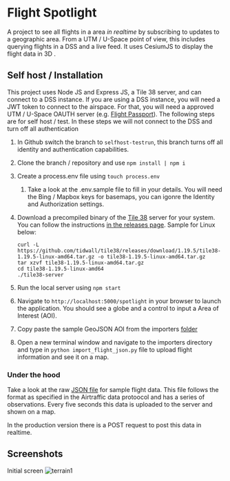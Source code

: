 # Flight Spotlight

A project to see all flights in a area _in realtime_ by subscribing to updates to a geographic area. From a UTM / U-Space point of view, this includes querying flights in a DSS and a live feed. It uses CesiumJS to display the flight data in 3D .

## Self host / Installation

This project uses Node JS and Express JS, a Tile 38 server, and can connect to a DSS instance. If you are using a DSS instance, you will need a JWT token to connect to the airspace. For that, you will need a approved UTM / U-Space OAUTH server (e.g. [Flight Passport](https://www.github.com/openskies-sh/flight_passport)). The following steps are for self host / test. In these steps we will not connect to the DSS and turn off all authentication

1. In Github switch the branch to `selfhost-testrun`, this branch turns off all identity and authentication capabilities. 
2. Clone the branch / repository and use `npm install | npm i` 
3. Create a process.env file using `touch process.env`
   1. Take a look at the .env.sample file to fill in your details. You will need the Bing / Mapbox keys for basemaps, you can igonre the Identity and Authorization settings. 
4. Download a precompiled binary of the [Tile 38](https://www.tile38.com) server for your system. You can follow the instructions [in the releases page](https://github.com/tidwall/tile38/releases). Sample for Linux below:

   ```shell
   curl -L  https://github.com/tidwall/tile38/releases/download/1.19.5/tile38-1.19.5-linux-amd64.tar.gz -o tile38-1.19.5-linux-amd64.tar.gz
   tar xzvf tile38-1.19.5-linux-amd64.tar.gz
   cd tile38-1.19.5-linux-amd64
   ./tile38-server
   ```
5. Run the local server using `npm start`
6. Navigate to `http://localhost:5000/spotlight` in your browser to launch the application. You should see a globe and a control to input a Area of Interest (AOI).
7. Copy paste the sample GeoJSON AOI from the importers [folder](https://www.github.com/openskies-sh/flight-spotlight/importers/aoi-example.geojson)
8. Open a new terminal window and navigate to the importers directory and type in `python import_flight_json.py` file to upload flight information and see it on a map.

### Under the hood
Take a look at the raw [JSON file](https://www.github.com/openskies-sh/flight-spotlight/importers/aoi-example.geojson) for sample flight data. This file follows the format as specified in the Airtraffic data protoocol and has a series of observations. Every five seconds this data is uploaded to the server and shown on a map. 

In the production version there is a POST request to post this data in realtime. 


## Screenshots

Initial screen
![terrain1](https://i.imgur.com/hQ3LmFk.jpg)